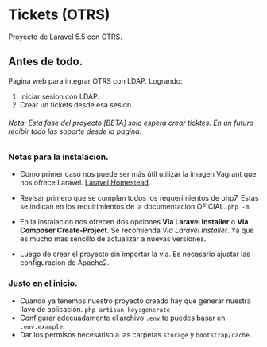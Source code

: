 # Tickets (OTRS) 
Proyecto de Laravel 5.5 con OTRS. 

Antes de todo. 
--------------
Pagina web para integrar OTRS con LDAP. Logrando:
1. Iniciar sesion con LDAP. 
2. Crear un tickets desde esa sesion.


###### Nota: Esta fase del proyecto [BETA] solo espera crear ticktes. En un futuro recibir todo las soporte desde la pagina.

### Notas para la instalacion.

- Como primer caso nos puede ser más útil utilizar la imagen Vagrant que nos ofrece Laravel. [Laravel Homestead](https://www.google.com "Google's Homepage")

- Revisar primero que se cumplan todos los requerimientos de php7. Estas se indican en los requirimientos de la documentacion OFICIAL. `php -m`

- En la instalacion nos ofrecen dos opciones **Via Laravel Installer** o **Via Composer Create-Project**. 
Se recomienda *Via Laravel Installer*. Ya que es mucho mas sencillo de actualizar a nuevas versiones.

- Luego de crear el proyecto sin importar la via. Es necesario ajustar las configuracion de Apache2. 

### Justo en el inicio. 
- Cuando ya tenemos nuestro proyecto creado hay que generar nuestra llave de aplicación. 
`php artisan key:generate`
- Configurar adecuadamente el archivo `.env` te puedes basar en `.env.example`. 
- Dar los permisos necesariso a las carpetas `storage` y `bootstrap/cache`.
